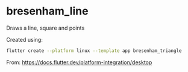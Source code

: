 # bresenham_line

Draws a line, square and points

Created using:
```sh
flutter create --platform linux --template app bresenham_triangle
```
From: https://docs.flutter.dev/platform-integration/desktop

